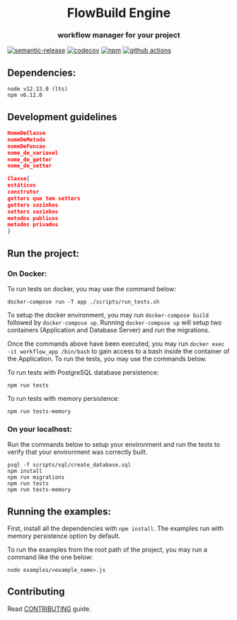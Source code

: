 <h1 align="center" style="border-bottom: none;">FlowBuild Engine</h1>
<h3 align="center">workflow manager for your project</h3>

[![semantic-release](https://img.shields.io/badge/%20%20%F0%9F%93%A6%F0%9F%9A%80-semantic--release-e10079.svg)](https://github.com/semantic-release/semantic-release)
[![codecov](https://codecov.io/gh/flow-build/engine/branch/master/graph/badge.svg)](https://codecov.io/gh/flow-build/engine)
[![npm](https://img.shields.io/npm/dw/@flowbuild/engine)](https://www.npmjs.com/package/@flowbuild/engine)
[![github actions](https://img.shields.io/github/workflow/status/flow-build/engine/Node.js%20CI)](https://github.com/flow-build/engine/actions?query=workflow%3A%22Node.js+CI%22)

## Dependencies:

```
node v12.13.0 (lts)
npm v6.12.0
```

## Development guidelines
```json
NomeDeClasse
nomeDeMetodo
nomeDeFuncao
nome_de_variavel
nome_de_getter
nome_de_setter
```

```json
Classe{
estáticos
construtor
getters que tem setters
getters sozinhos
setters sozinhos
metodos publicos
metodos privados
}
```

## Run the project:

### On Docker:

To run tests on docker, you may use the command below:
```
docker-compose run -T app ./scripts/run_tests.sh
```

To setup the docker environment, you may run `docker-compose build` followed by `docker-compose up`.
Running `docker-compose up` will setup two containers (Application and Database Server) and run the migrations.

Once the commands above have been executed, you may run `docker exec -it workflow_app /bin/bash` to gain access to a bash inside the container of the Application. To run the tests, you may use the commands below.

To run tests with PostgreSQL database persistence:
```
npm run tests
```

To run tests with memory persistence:
```
npm run tests-memory
```

### On your localhost:

Run the commands below to setup your environment and run the tests to verify that your environment was correctly built.

```
psql -f scripts/sql/create_database.sql
npm install
npm run migrations
npm run tests
npm run tests-memory
```

## Running the examples:
First, install all the dependencies with `npm install`. The examples run with memory persistence option by default.

To run the examples from the root path of the project, you may run a command like the one below:

```
node examples/<example_name>.js
```

## Contributing

Read [CONTRIBUTING](.github/CONTRIBUTING.md) guide.
